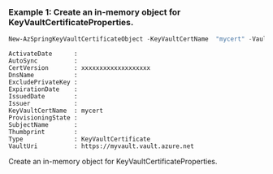 ### Example 1: Create an in-memory object for KeyVaultCertificateProperties.
```powershell
New-AzSpringKeyVaultCertificateObject -KeyVaultCertName  "mycert" -VaultUri "https://myvault.vault.azure.net" -CertVersion "xxxxxxxxxxxxxxxxxxx"
```

```output
ActivateDate      :
AutoSync          :
CertVersion       : xxxxxxxxxxxxxxxxxxx
DnsName           :
ExcludePrivateKey :
ExpirationDate    :
IssuedDate        :
Issuer            :
KeyVaultCertName  : mycert
ProvisioningState :
SubjectName       :
Thumbprint        :
Type              : KeyVaultCertificate
VaultUri          : https://myvault.vault.azure.net
```

Create an in-memory object for KeyVaultCertificateProperties.